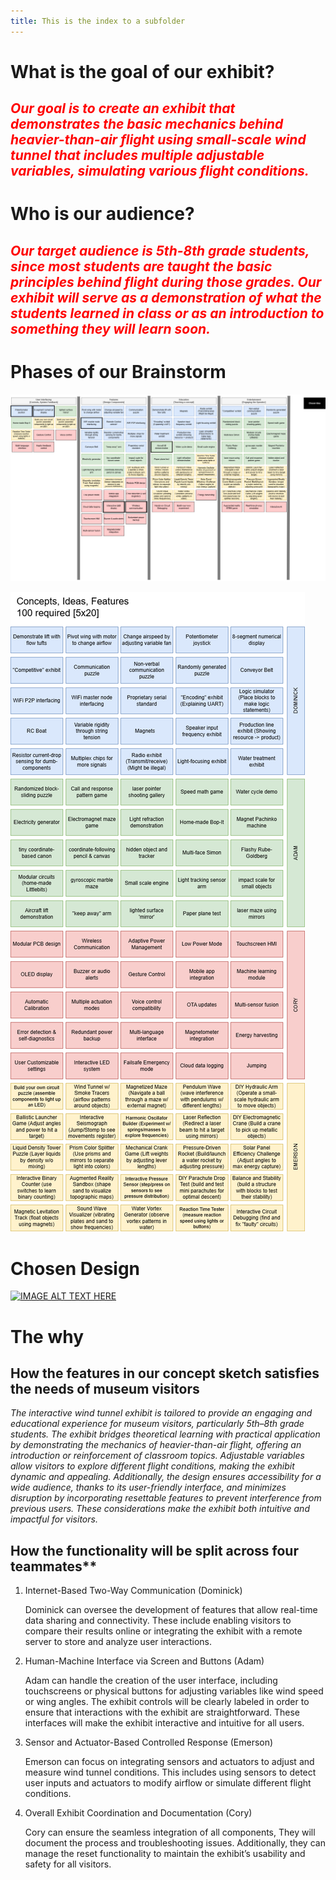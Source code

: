 ```yaml
---
title: This is the index to a subfolder
---
```


# What is the goal of our exhibit?

## <span style="color: red">*Our goal is to create an exhibit that demonstrates the basic mechanics behind heavier-than-air flight using small-scale wind tunnel that includes multiple adjustable variables, simulating various flight conditions.*</span>

# Who is our audience?
## <span style="color: red">*Our target audience is 5th-8th grade students, since most students are taught the basic principles behind flight during those grades. Our exhibit will serve as a demonstration of what the students learned in class or as an introduction to something they will learn soon.*</span>

# Phases of our Brainstorm 
![IMAGE ALT TEXT HERE](https://raw.githubusercontent.com/RecPal/Group304EGR314.github.io/refs/heads/main/media/OrganizedIdeation.drawio.png)

![IMAGE ALT TEXT HERE](https://raw.githubusercontent.com/RecPal/Group304EGR314.github.io/refs/heads/main/media/Ideation.drawio.png)

# Chosen Design
[![IMAGE ALT TEXT HERE](https://img.youtube.com/vi/K2Sln-ReN9U/0.jpg)](https://www.youtube.com/watch?v=K2Sln-ReN9U)

# The why
## How the features in our concept sketch satisfies the needs of museum visitors

*The interactive wind tunnel exhibit is tailored to provide an engaging and educational experience for museum visitors, particularly 5th–8th grade students. The exhibit bridges theoretical learning with practical application by demonstrating the mechanics of heavier-than-air flight, offering an introduction or reinforcement of classroom topics. Adjustable variables allow visitors to explore different flight conditions, making the exhibit dynamic and appealing. Additionally, the design ensures accessibility for a wide audience, thanks to its user-friendly interface, and minimizes disruption by incorporating resettable features to prevent interference from previous users. These considerations make the exhibit both intuitive and impactful for visitors.*

## How the functionality will be split across four teammates**

1. Internet-Based Two-Way Communication (Dominick)

   Dominick can oversee the development of features that allow real-time data sharing and connectivity. These include enabling visitors to compare their results online or integrating the exhibit with a remote server to store and analyze user interactions.

2. Human-Machine Interface via Screen and Buttons (Adam)	

   Adam can handle the creation of the user interface, including touchscreens or physical buttons for adjusting variables like wind speed or wing angles. The exhibit controls will be clearly labeled in order to ensure that interactions with the exhibit are straightforward. These interfaces will make the exhibit interactive and intuitive for all users.

3. Sensor and Actuator-Based Controlled Response (Emerson)

   Emerson can focus on integrating sensors and actuators to adjust and measure wind tunnel conditions. This includes using sensors to detect user inputs and actuators to modify airflow or simulate different flight conditions.

4. Overall Exhibit Coordination and Documentation (Cory)

   Cory can ensure the seamless integration of all components, They will document the process and troubleshooting issues. Additionally, they can manage the reset functionality to maintain the exhibit’s usability and safety for all visitors.

</span>
</div>